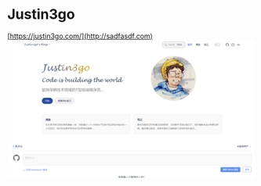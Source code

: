 # Justin3go

[https://justin3go.com/](http://sadfasdf.com)
![微信截图_20230430140855](https://raw.githubusercontent.com/onesmail/onesmail.github.io/master/assset/images/%E5%BE%AE%E4%BF%A1%E6%88%AA%E5%9B%BE_20230430140855.png)
